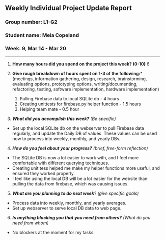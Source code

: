 ## Weekly Individual Project Update Report
### Group number: L1-G2
### Student name: Meia Copeland
### Week: 9, Mar 14 - Mar 20
___
1. **How many hours did you spend on the project this week? (0-10)**
6

2. **Give rough breakdown of hours spent on 1-3 of the following:***
   (meetings, information gathering, design, research, brainstorming, evaluating options, prototyping options, writing/documenting, refactoring, testing, software implementation, hardware implementation)
   1. Pulling Firebase data to local SQLite db - 4 hours
   2. Creating unittests for firebase.py helper function - 1.5 hours
   3. Helping team mate - 0.5 hour
 
3. ***What did you accomplish this week?*** _(Be specific)_
  - Set up the local SQLite db on the webserver to pull Firebase data regularly, and update the Daily DB of values. These values can be used now to process into weekly, monthly, and yearly DBs.
4. ***How do you feel about your progress?*** _(brief, free-form reflection)_
  - The SQLite DB is now a lot easier to work with, and I feel more comfortable with different querying techniques.
  - Creating unit tess helped me make my helper functions more useful, and ensured they worked properly.
  - I feel like using the local DB will be a lot easier for the website than pulling the data from firebase, which was causing issues.
5. ***What are you planning to do next week***? _(give specific goals)_
  - Process data into weekly, monthly, and yearly averages.
  - Set up webserver to serve local DB data to web page.
6. ***Is anything blocking you that you need from others?*** _(What do you need from whom)_
  - No blockers at the moment for my tasks.

